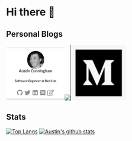 <!--<style type="text/css">

  body {
    background-color: black;
  }
  
</style> -->

# Hi there 👋

<!--
**austincunningham/austincunningham** is a ✨ _special_ ✨ repository because its `README.md` (this file) appears on your GitHub profile.

Here are some ideas to get you started:

- 🔭 I’m currently working on ...
- 🌱 I’m currently learning ...
- 👯 I’m looking to collaborate on ...
- 🤔 I’m looking for help with ...
- 💬 Ask me about ...
- 📫 How to reach me: ...
- 😄 Pronouns: ...
- ⚡ Fun fact: ...
-->
## Personal Blogs
[![](https://github.com/austincunningham/austincunningham/blob/master/blog.png?raw=true)](https://austincunningham.ddns.net)[![](https://cdn.changelog.com/uploads/icons/news_sources/V1/icon_small.png?v=63685250198)](https://dev.to/austincunningham)[![](https://github.com/austincunningham/austincunningham/blob/master/medium.png?raw=true)](https://medium/austincunningham)

## Stats
[![Top Langs](https://github-readme-stats.vercel.app/api/top-langs/?username=austincunningham&show_icons=true&theme=onedark)](https://github.com/anuraghazra/github-readme-stats) [![Austin's github stats](https://github-readme-stats.vercel.app/api?username=austincunningham&layout=compact&show_icons=true&theme=onedark)](https://github.com/anuraghazra/github-readme-stats)

</body>
